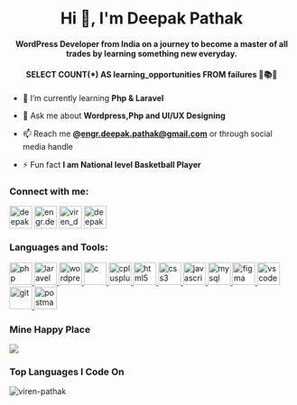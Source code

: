 <h1 align="center">Hi 👋, I'm Deepak Pathak</h1>
<h4 align="center">WordPress Developer from India on a journey to become a master of all trades by learning something new everyday.</h4>
<h4 align="center">SELECT COUNT(*) AS learning_opportunities FROM failures 🚀📚💡</h4>

- 🌱 I’m currently learning **Php & Laravel**

- 💬 Ask me about **Wordpress,Php and UI/UX Designing**

- 📫 Reach me **@engr.deepak.pathak@gmail.com** or through social media handle

- ⚡ Fun fact **I am National level Basketball Player**

<!-- SOCIAL MEDIA CONNECTIONS -->
<h3 align="left">Connect with me:</h3>
<p align="left">
<a href="https://linkedin.com/in/deepak-narendra-pathak" target="_blank"><img align="center" src="https://skillicons.dev/icons?i=linkedin" alt="deepak-narendra-pathak" height="40" width="40" /></a>
<a href="mailto:engr.deepak.pathak@gmail.com" target="_blank"><img align="center" src="https://skillicons.dev/icons?i=gmail" alt="engr.deepak.pathak@gmail.com" height="40" width="40" /></a>
<a href="https://instagram.com/viren_deep" target="_blank"><img align="center" src="https://skillicons.dev/icons?i=instagram" alt="viren_deep" height="40" width="40" /></a>
<a href="https://discord.com/invite/ayuUVuAY" target="_blank"><img align="center" src="https://skillicons.dev/icons?i=discord" alt="deepak pathak" height="40" width="40" /></a>
</p>

<!-- LANGUAGES AND TOOLS -->
<h3 align="left">Languages and Tools:</h3>
<p align="left"> 
  <a href="https://www.php.net" target="_blank" rel="noreferrer"> <img src="https://skillicons.dev/icons?i=php" alt="php" width="40" height="40"/> </a> 
  <a href="https://laravel.com/" target="_blank" rel="noreferrer"> <img src="https://skillicons.dev/icons?i=laravel" alt="laravel" width="40" height="40"/> </a> 
  <a href="https://wordpress.com/" target="_blank" rel="noreferrer"> <img src="https://skillicons.dev/icons?i=wordpress" alt="wordpress" width="40" height="40"/> </a> 
  <a href="https://www.cprogramming.com/" target="_blank" rel="noreferrer"> <img src="https://skillicons.dev/icons?i=c" alt="c" width="40" height="40"/> </a> 
  <a href="https://www.w3schools.com/cpp/" target="_blank" rel="noreferrer"> <img src="https://skillicons.dev/icons?i=cpp" alt="cplusplus" width="40" height="40"/> </a> 
  <a href="https://www.w3.org/html/" target="_blank" rel="noreferrer"> <img src="https://skillicons.dev/icons?i=html" alt="html5" width="40" height="40"/> </a> 
  <a href="https://www.w3schools.com/css/" target="_blank" rel="noreferrer"> <img src="https://skillicons.dev/icons?i=css" alt="css3" width="40" height="40"/> </a> 
  <a href="https://developer.mozilla.org/en-US/docs/Web/JavaScript" target="_blank" rel="noreferrer"> <img src="https://skillicons.dev/icons?i=js" alt="javascript" width="40" height="40"/> </a> 
  <a href="https://www.mysql.com/" target="_blank" rel="noreferrer"> <img src="https://skillicons.dev/icons?i=mysql" alt="mysql" width="40" height="40"/> </a> 
  <a href="https://www.figma.com/" target="_blank" rel="noreferrer"> <img src="https://skillicons.dev/icons?i=figma" alt="figma" width="40" height="40"/> </a> 
  <a href="https://code.visualstudio.com/" target="_blank" rel="noreferrer"> <img src="https://skillicons.dev/icons?i=vscode" alt="vscode" width="40" height="40"/> </a> 
  <a href="https://git-scm.com/" target="_blank" rel="noreferrer"> <img src="https://skillicons.dev/icons?i=git" alt="git" width="40" height="40"/> </a> 
  <a href="https://www.postman.com/" target="_blank" rel="noreferrer"> <img src="https://skillicons.dev/icons?i=postman" alt="postman" width="40" height="40"/> </a> 
</p>

<!-- SPOTIFY LIVE PLAY -->
<h3 align="left">Mine Happy Place</h3>
<p align="left">
  <img src="https://spotify-github-profile.vercel.app/api/view?uid=31t5dsw2fj6gm4ywewn6crqdi3se&cover_image=true&theme=novatorem&show_offline=true&background_color=000000&interchange=true&bar_color=53b14f&bar_color_cover=true">
</p>

<!-- TOP LANGUAGES WORKED ON GITHUB -->
<h3 align="left">Top Languages I Code On</h3>
<p><img align="left" src="https://github-readme-stats.vercel.app/api/top-langs?username=viren-pathak&show_icons=true&locale=en&layout=compact" alt="viren-pathak" /></p>
